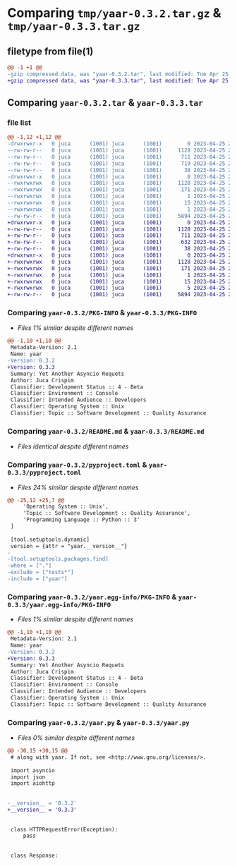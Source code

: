 # Comparing `tmp/yaar-0.3.2.tar.gz` & `tmp/yaar-0.3.3.tar.gz`

## filetype from file(1)

```diff
@@ -1 +1 @@
-gzip compressed data, was "yaar-0.3.2.tar", last modified: Tue Apr 25 21:46:57 2023, max compression
+gzip compressed data, was "yaar-0.3.3.tar", last modified: Tue Apr 25 21:52:57 2023, max compression
```

## Comparing `yaar-0.3.2.tar` & `yaar-0.3.3.tar`

### file list

```diff
@@ -1,12 +1,12 @@
-drwxrwxr-x   0 juca      (1001) juca      (1001)        0 2023-04-25 21:46:57.590424 yaar-0.3.2/
--rw-rw-r--   0 juca      (1001) juca      (1001)     1128 2023-04-25 21:46:57.590424 yaar-0.3.2/PKG-INFO
--rw-rw-r--   0 juca      (1001) juca      (1001)      711 2023-04-25 20:46:14.000000 yaar-0.3.2/README.md
--rw-rw-r--   0 juca      (1001) juca      (1001)      719 2023-04-25 21:45:39.000000 yaar-0.3.2/pyproject.toml
--rw-rw-r--   0 juca      (1001) juca      (1001)       38 2023-04-25 21:46:57.590424 yaar-0.3.2/setup.cfg
-drwxrwxr-x   0 juca      (1001) juca      (1001)        0 2023-04-25 21:46:57.590424 yaar-0.3.2/yaar.egg-info/
--rwxrwxrwx   0 juca      (1001) juca      (1001)     1128 2023-04-25 21:46:57.000000 yaar-0.3.2/yaar.egg-info/PKG-INFO
--rwxrwxrwx   0 juca      (1001) juca      (1001)      171 2023-04-25 21:46:57.000000 yaar-0.3.2/yaar.egg-info/SOURCES.txt
--rwxrwxrwx   0 juca      (1001) juca      (1001)        1 2023-04-25 21:46:57.000000 yaar-0.3.2/yaar.egg-info/dependency_links.txt
--rwxrwxrwx   0 juca      (1001) juca      (1001)       15 2023-04-25 21:46:57.000000 yaar-0.3.2/yaar.egg-info/requires.txt
--rwxrwxrwx   0 juca      (1001) juca      (1001)        1 2023-04-25 21:46:57.000000 yaar-0.3.2/yaar.egg-info/top_level.txt
--rw-rw-r--   0 juca      (1001) juca      (1001)     5894 2023-04-25 21:46:28.000000 yaar-0.3.2/yaar.py
+drwxrwxr-x   0 juca      (1001) juca      (1001)        0 2023-04-25 21:52:57.669431 yaar-0.3.3/
+-rw-rw-r--   0 juca      (1001) juca      (1001)     1128 2023-04-25 21:52:57.669431 yaar-0.3.3/PKG-INFO
+-rw-rw-r--   0 juca      (1001) juca      (1001)      711 2023-04-25 20:46:14.000000 yaar-0.3.3/README.md
+-rw-rw-r--   0 juca      (1001) juca      (1001)      632 2023-04-25 21:52:08.000000 yaar-0.3.3/pyproject.toml
+-rw-rw-r--   0 juca      (1001) juca      (1001)       38 2023-04-25 21:52:57.669431 yaar-0.3.3/setup.cfg
+drwxrwxr-x   0 juca      (1001) juca      (1001)        0 2023-04-25 21:52:57.669431 yaar-0.3.3/yaar.egg-info/
+-rwxrwxrwx   0 juca      (1001) juca      (1001)     1128 2023-04-25 21:52:57.000000 yaar-0.3.3/yaar.egg-info/PKG-INFO
+-rwxrwxrwx   0 juca      (1001) juca      (1001)      171 2023-04-25 21:52:57.000000 yaar-0.3.3/yaar.egg-info/SOURCES.txt
+-rwxrwxrwx   0 juca      (1001) juca      (1001)        1 2023-04-25 21:52:57.000000 yaar-0.3.3/yaar.egg-info/dependency_links.txt
+-rwxrwxrwx   0 juca      (1001) juca      (1001)       15 2023-04-25 21:52:57.000000 yaar-0.3.3/yaar.egg-info/requires.txt
+-rwxrwxrwx   0 juca      (1001) juca      (1001)        5 2023-04-25 21:52:57.000000 yaar-0.3.3/yaar.egg-info/top_level.txt
+-rw-rw-r--   0 juca      (1001) juca      (1001)     5894 2023-04-25 21:52:05.000000 yaar-0.3.3/yaar.py
```

### Comparing `yaar-0.3.2/PKG-INFO` & `yaar-0.3.3/PKG-INFO`

 * *Files 1% similar despite different names*

```diff
@@ -1,10 +1,10 @@
 Metadata-Version: 2.1
 Name: yaar
-Version: 0.3.2
+Version: 0.3.3
 Summary: Yet Another Asyncio Requets
 Author: Juca Crispim
 Classifier: Development Status :: 4 - Beta
 Classifier: Environment :: Console
 Classifier: Intended Audience :: Developers
 Classifier: Operating System :: Unix
 Classifier: Topic :: Software Development :: Quality Assurance
```

### Comparing `yaar-0.3.2/README.md` & `yaar-0.3.3/README.md`

 * *Files identical despite different names*

### Comparing `yaar-0.3.2/pyproject.toml` & `yaar-0.3.3/pyproject.toml`

 * *Files 24% similar despite different names*

```diff
@@ -25,12 +25,7 @@
     'Operating System :: Unix',
     'Topic :: Software Development :: Quality Assurance',
     'Programming Language :: Python :: 3'
 ]
 
 [tool.setuptools.dynamic]
 version = {attr = "yaar.__version__"}
-
-[tool.setuptools.packages.find]
-where = ["."]
-exclude = ["tests*"]
-include = ["yaar"]
```

### Comparing `yaar-0.3.2/yaar.egg-info/PKG-INFO` & `yaar-0.3.3/yaar.egg-info/PKG-INFO`

 * *Files 1% similar despite different names*

```diff
@@ -1,10 +1,10 @@
 Metadata-Version: 2.1
 Name: yaar
-Version: 0.3.2
+Version: 0.3.3
 Summary: Yet Another Asyncio Requets
 Author: Juca Crispim
 Classifier: Development Status :: 4 - Beta
 Classifier: Environment :: Console
 Classifier: Intended Audience :: Developers
 Classifier: Operating System :: Unix
 Classifier: Topic :: Software Development :: Quality Assurance
```

### Comparing `yaar-0.3.2/yaar.py` & `yaar-0.3.3/yaar.py`

 * *Files 0% similar despite different names*

```diff
@@ -30,15 +30,15 @@
 # along with yaar. If not, see <http://www.gnu.org/licenses/>.
 
 import asyncio
 import json
 import aiohttp
 
 
-__version__ = '0.3.2'
+__version__ = '0.3.3'
 
 
 class HTTPRequestError(Exception):
     pass
 
 
 class Response:
```

